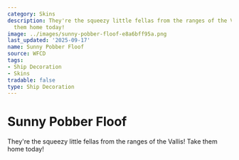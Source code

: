 ```yaml
---
category: Skins
description: They're the squeezy little fellas from the ranges of the Vallis! Take
  them home today!
image: ../images/sunny-pobber-floof-e8a6bff95a.png
last_updated: '2025-09-17'
name: Sunny Pobber Floof
source: WFCD
tags:
- Ship Decoration
- Skins
tradable: false
type: Ship Decoration
---
```


# Sunny Pobber Floof

They're the squeezy little fellas from the ranges of the Vallis! Take them home today!

